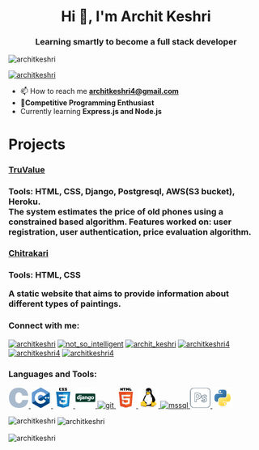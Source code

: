 <h1 align="center">Hi 👋, I'm Archit Keshri</h1>
<h3 align="center">Learning smartly to become a full stack developer</h3>

<p align="left"> <img src="https://komarev.com/ghpvc/?username=architkeshri&label=Profile%20views&color=0e75b6&style=flat" alt="architkeshri" /> </p>

<p align="left"> <a href="https://github.com/ryo-ma/github-profile-trophy"><img src="https://github-profile-trophy.vercel.app/?username=architkeshri" alt="architkeshri" /></a> </p>

- 📫 How to reach me **architkeshri4@gmail.com**
- 🌱**Competitive Programming Enthusiast** 
- Currently learning **Express.js and Node.js**

<h1>Projects</h1>
<h3><a href= "https://truvalue.herokuapp.com/">TruValue</a> <h3>
  <p>Tools: HTML, CSS, Django, Postgresql, AWS(S3 bucket), Heroku.<br>
The system estimates the price of old phones using a constrained based algorithm.
Features worked on: user registration, user authentication, price evaluation algorithm.</p>
<h3><a href= "https://chitrkari.herokuapp.com/index.html">Chitrakari</a> <h3>
  <p>Tools: HTML, CSS </p>
  <p> A static website that aims to provide information about different types of paintings. </p>
<h3 align="left">Connect with me:</h3>
<p align="left">
<a href="https://linkedin.com/in/architkeshri" target="blank"><img align="center" src="https://cdn.jsdelivr.net/npm/simple-icons@3.0.1/icons/linkedin.svg" alt="architkeshri" height="30" width="40" /></a>
<a href="https://instagram.com/not_so_intelligent" target="blank"><img align="center" src="https://cdn.jsdelivr.net/npm/simple-icons@3.0.1/icons/instagram.svg" alt="not_so_intelligent" height="30" width="40" /></a>
<a href="https://www.codechef.com/users/archit_keshri" target="blank"><img align="center" src="https://cdn.jsdelivr.net/npm/simple-icons@3.1.0/icons/codechef.svg" alt="archit_keshri" height="30" width="40" /></a>
<a href="https://www.hackerrank.com/architkeshri4" target="blank"><img align="center" src="https://cdn.jsdelivr.net/npm/simple-icons@3.0.1/icons/hackerrank.svg" alt="architkeshri4" height="30" width="40" /></a>
<a href="https://codeforces.com/profile/architkeshri4" target="blank"><img align="center" src="https://cdn.jsdelivr.net/npm/simple-icons@3.0.1/icons/codeforces.svg" alt="architkeshri4" height="30" width="40" /></a>
<a href="https://www.leetcode.com/architkeshri4" target="blank"><img align="center" src="https://cdn.jsdelivr.net/npm/simple-icons@3.0.1/icons/leetcode.svg" alt="architkeshri4" height="30" width="40" /></a>
</p>

<h3 align="left">Languages and Tools:</h3>
<p align="left"> <a href="https://www.cprogramming.com/" target="_blank"> <img src="https://raw.githubusercontent.com/devicons/devicon/master/icons/c/c-original.svg" alt="c" width="40" height="40"/> </a> <a href="https://www.w3schools.com/cpp/" target="_blank"> <img src="https://raw.githubusercontent.com/devicons/devicon/master/icons/cplusplus/cplusplus-original.svg" alt="cplusplus" width="40" height="40"/> </a> <a href="https://www.w3schools.com/css/" target="_blank"> <img src="https://raw.githubusercontent.com/devicons/devicon/master/icons/css3/css3-original-wordmark.svg" alt="css3" width="40" height="40"/> </a> <a href="https://www.djangoproject.com/" target="_blank"> <img src="https://raw.githubusercontent.com/devicons/devicon/master/icons/django/django-original.svg" alt="django" width="40" height="40"/> </a> <a href="https://git-scm.com/" target="_blank"> <img src="https://www.vectorlogo.zone/logos/git-scm/git-scm-icon.svg" alt="git" width="40" height="40"/> </a> <a href="https://www.w3.org/html/" target="_blank"> <img src="https://raw.githubusercontent.com/devicons/devicon/master/icons/html5/html5-original-wordmark.svg" alt="html5" width="40" height="40"/> </a> <a href="https://www.linux.org/" target="_blank"> <img src="https://raw.githubusercontent.com/devicons/devicon/master/icons/linux/linux-original.svg" alt="linux" width="40" height="40"/> </a> <a href="https://www.microsoft.com/en-us/sql-server" target="_blank"> <img src="https://cdn.worldvectorlogo.com/logos/microsoft-sql-server.svg" alt="mssql" width="40" height="40"/> </a> <a href="https://www.photoshop.com/en" target="_blank"> <img src="https://raw.githubusercontent.com/devicons/devicon/master/icons/photoshop/photoshop-line.svg" alt="photoshop" width="40" height="40"/> </a> <a href="https://www.python.org" target="_blank"> <img src="https://raw.githubusercontent.com/devicons/devicon/master/icons/python/python-original.svg" alt="python" width="40" height="40"/> </a> </p>

<p><img align="left" src="https://github-readme-stats.vercel.app/api/top-langs?username=architkeshri&show_icons=true&locale=en&layout=compact" alt="architkeshri" /></p>

<p>&nbsp;<img align="center" src="https://github-readme-stats.vercel.app/api?username=architkeshri&show_icons=true&locale=en" alt="architkeshri" /></p>

<p><img align="center" src="https://github-readme-streak-stats.herokuapp.com/?user=architkeshri&" alt="architkeshri" /></p>
